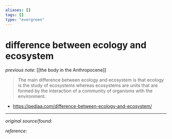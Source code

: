 ```yaml
---
aliases: []
tags: []
type: "evergreen"
---
```


# difference between ecology and ecosystem

_previous note:_ [[the body in the Anthropocene]]

> The main difference between ecology and ecosystem is that ecology is the study of ecosystems whereas ecosystems are units that are formed by the interaction of a community of organisms with the environment.

- <https://pediaa.com/difference-between-ecology-and-ecosystem/>

---

_original source/found:_ 

_reference:_ 



